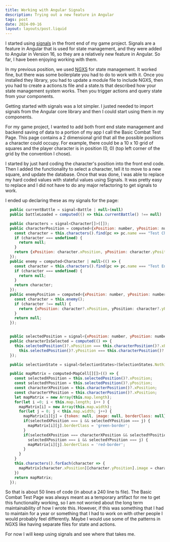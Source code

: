 ```yaml
---
title: Working with Angular Signals
description: Trying out a new feature in Angular
tags: post
date: 2024-09-16
layout: layouts/post.liquid
---
```


I started using [signals](https://angular.dev/guide/signals) in the front end of my game project. Signals are a feature in Angular that is used for state management, and they were added to Angular in Version 16, so they are a relatively new feature in Angular.  So far, I have been enjoying working with them.

In my previous position, we used [NGXS](https://www.ngxs.io/) for state management.  It worked fine, but there was some boilerplate you had to do to work with it.  Once you installed they library, you had to update a module file to include NGXS, then you had to create a actions.ts file and a state.ts that described how your state management system works. Then you trigger actions and query state from your components.

Getting started with signals was a lot simpler.  I justed needed to import signals from the Angular core library and then I could start using them in my components.

For my game project, I wanted to add both front end state management and backend saving of data to a portion of my app I call the Basic Combat Test Page.  This page contains a 2 dimensional grid that all the possible positions a character could occupy.  For example, there could be a 10 x 10 grid of squares and the player character is in position (0, 0) (top left corner of the grid by the convention I chose).

I started by just hard coding the character's position into the front end code.  Then I added the functionality to select a character, tell it to move to a new square, and update the database. Once that was done, I was able to replace my hard coded values with stateful values using Signals.  It was pretty easy to replace and I did not have to do any major refactoring to get signals to work.

I ended up declaring these as my signals for the page:
```js
  public currentBattle = signal<Battle | null>(null)
  public battleLoaded = computed(() => this.currentBattle() !== null)

  public characters = signal<Character[]>([]);
  public characterPosition = computed<{xPosition: number, yPosition: number} | null>(() => {
    const character = this.characters().find(pc => pc.name === "Test Character");
    if (character === undefined) {
      return null;
    }
    return {xPosition: character.xPosition, yPosition: character.yPosition}
  });
  public enemy = computed<Character | null>(() => {
    const character = this.characters().find(pc => pc.name === "Test Enemy");
    if (character === undefined) {
      return null;
    }
    return character;
  });
  public enemyPosition = computed<{xPosition: number, yPosition: number} | null>(() => {
    const character = this.enemy();
    if (character !== null) {
      return {xPosition: character?.xPosition, yPosition: character?.yPosition}
    }
    return null;
  });


  public selectedPosition = signal<{xPosition: number, yPosition: number} | null>(null);
  public characterIsSelected = computed(() => {
    this.selectedPosition()?.xPosition === this.characterPosition()?.xPosition &&
      this.selectedPosition()?.yPosition === this.characterPosition()?.yPosition
  });

  public selectionState = signal<SelectionStates>(SelectionStates.NothingSelected);

  public mapMatrix = computed<MapCell[][]>(() => {
    const selectedXPosition = this.selectedPosition()?.xPosition;
    const selectedYPosition = this.selectedPosition()?.yPosition;
    const characterXPosition = this.characterPosition()?.xPosition;
    const characterYPosition = this.characterPosition()?.xPosition;
    let mapMatrix = new Array(this.map.length);
    for(let i =0; i < this.map.length; i++ ) {
      mapMatrix[i] = new Array(this.map.width);
      for(let j = 0; j < this.map.width; j++) {
        mapMatrix[i][j] = {token: null, image: null, borderClass: null}
        if(selectedXPosition === i && selectedYPosition === j) {
          mapMatrix[i][j].borderClass = 'green-border';
        }
        if(selectedXPosition === characterXPosition && selectedYPosition === characterYPosition && 
          selectedXPosition === i && selectedYPosition === j) {
          mapMatrix[i][j].borderClass = 'red-border';
        }
      }
    }
    this.characters().forEach(character => {  
      mapMatrix[character.xPosition][character.yPosition].image = character.image;
    })
    return mapMatrix;
  }); 
```

So that is about 50 lines of code (in about a 240 line ts file). The Basic Combat Test Page was always meant as a temporary artifact for me to get this functionality working, so I am not worried about the long term maintainability of how I wrote this.  However, if this was something that I had to maintain for a year or something that I had to work on with other people I would probably feel differently.  Maybe I would use some of the patterns in NGXS like having separate files for state and actions. 

For now I will keep using signals and see where that takes me.